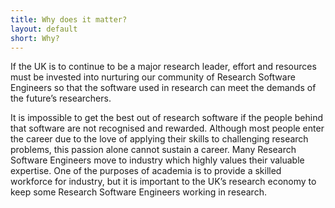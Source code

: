 ```yaml
---
title: Why does it matter?
layout: default
short: Why?
---
```



If the UK is to continue to be a major research leader,
effort and resources must be invested into nurturing our community of Research Software Engineers
so that the software used in research can meet the demands of the future’s researchers.

It is impossible to get the best out of research software if the people behind that software are
not recognised and rewarded. Although most people enter the career due to the love of applying their skills
to challenging research problems, this passion alone cannot sustain a career. Many Research Software Engineers
move to industry which highly values their valuable expertise. One of the purposes of academia is to provide a
skilled workforce for industry, but it is important to the UK’s research economy to keep some Research Software
Engineers working in research.
